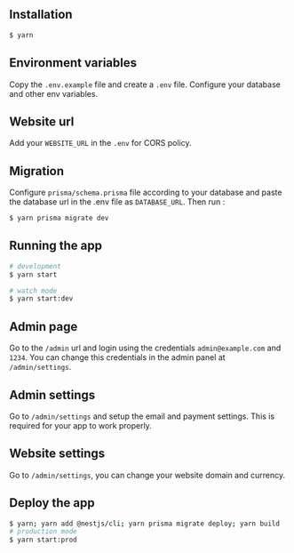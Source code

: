 ## Installation

```bash
$ yarn
```

## Environment variables

Copy the `.env.example` file and create a `.env` file. Configure your database and other env variables. 

## Website url

Add your `WEBSITE_URL` in the `.env` for CORS policy.

## Migration

Configure `prisma/schema.prisma` file according to your database and paste the database url in the .env file as `DATABASE_URL`.
Then run :

```bash
$ yarn prisma migrate dev
```

## Running the app

```bash
# development
$ yarn start

# watch mode
$ yarn start:dev

```

## Admin page

Go to the `/admin` url and login using the credentials `admin@example.com` and `1234`. You can change this credentials in the admin panel at `/admin/settings`.

## Admin settings

Go to `/admin/settings` and setup the email and payment settings. This is required for your app to work properly.

## Website settings

Go to `/admin/settings`, you can change your website domain and currency.

## Deploy the app

```bash
$ yarn; yarn add @nestjs/cli; yarn prisma migrate deploy; yarn build
# production mode
$ yarn start:prod
```
